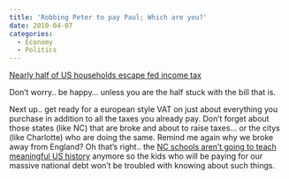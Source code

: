 ```yaml
---
title: 'Robbing Peter to pay Paul; Which are you?'
date: 2010-04-07
categories:
  - Economy
  - Politics
---
```


[Nearly half of US households escape fed income tax][1]

 [1]: https://web.archive.org/web/20101208235207/http://finance.yahoo.com/news/Nearly-half-of-US-households-apf-1105567323.html

Don’t worry.. be happy… unless you are the half stuck with the bill that is.<!--more-->

Next up.. get ready for a european style VAT on just about everything you purchase in addition to all the taxes you already pay. Don’t forget about those states (like NC) that are broke and about to raise taxes… or the citys (like Charlotte) who are doing the same. Remind me again why we broke away from England? Oh that’s right.. the [NC schools aren’t going to teach meaningful US history][2] anymore so the kids who will be paying for our massive national debt won’t be troubled with knowing about such things.

 [2]: http://www.foxnews.com/us/2010/02/03/north-carolina-schools-cut-chunk-history-lessons/
